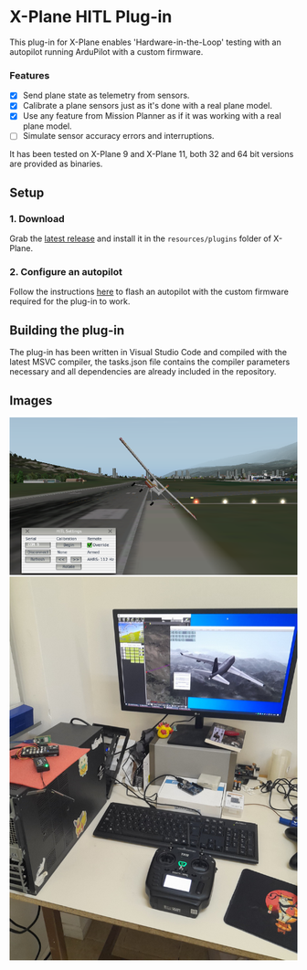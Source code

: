 # X-Plane HITL Plug-in

This plug-in for X-Plane enables 'Hardware-in-the-Loop' testing with an autopilot running ArduPilot with a custom firmware.

### Features

- [x] Send plane state as telemetry from sensors.
- [x] Calibrate a plane sensors just as it's done with a real plane model.
- [x] Use any feature from Mission Planner as if it was working with a real plane model.
- [ ] Simulate sensor accuracy errors and interruptions.

It has been tested on X-Plane 9 and X-Plane 11, both 32 and 64 bit versions are provided as binaries.

## Setup

### 1. Download

Grab the [latest release](https://github.com/qgerman2/xplane-HITL/releases) and install it in the ```resources/plugins``` folder of X-Plane.

### 2. Configure an autopilot

Follow the instructions [here](https://github.com/qgerman2/ardupilot-HITL/blob/HITL/README.md) to flash an autopilot with the custom firmware required for the plug-in to work.

## Building the plug-in

The plug-in has been written in Visual Studio Code and compiled with the latest MSVC compiler, the tasks.json file contains the compiler parameters necessary and all dependencies are already included in the repository.

## Images

![RC Plane in X-Plane 9](setup-instructions/xplane-rc.png)
![Desk setup with RC controller](setup-instructions/setup.jpeg)
